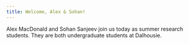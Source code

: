 ```yaml
---
title: Welcome, Alex & Sohan!
---
```


Alex MacDonald and Sohan Sanjeev join us today as summer research students. They
are both undergraduate students at Dalhousie.

